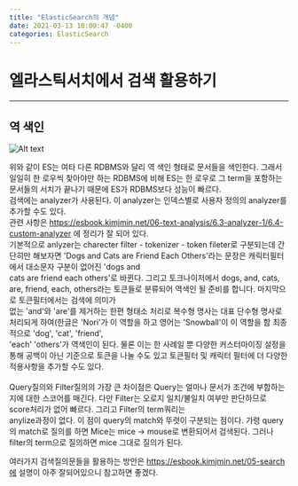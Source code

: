 ```yaml
---
title: "ElasticSearch의 개념"
date: 2021-03-13 10:00:47 -0400
categories: ElasticSearch
---
```

# 엘라스틱서치에서 검색 활용하기
---

## 역 색인

![Alt text](https://gblobscdn.gitbook.com/assets%2F-Ln04DaYZaDjdiR_ZsKo%2F-LntL_BGpuFbNXy_sFtK%2F-LntLbibpXHABupWvXtu%2F6.1-03.png?alt=media&token=d2726f20-a7ea-4219-bcb0-340cbe1d21f1)


위와 같이 ES는 여타 다른 RDBMS와 달리 역 색인 형태로 문서들을 색인한다. 그래서 일일히 한 로우씩 찾아야만 하는 RDBMS에 비해 ES는 한 로우로 그 term을 포함하는 문서들의 서치가 끝나기 때문에 ES가 RDBMS보다 성능이 빠르다.<br>
검색에는 analyzer가 사용된다. 이 analyzer는 인덱스별로 사용자 정의의 analyzer를 추가할 수도 있다.<br>
관련 사항은 https://esbook.kimjmin.net/06-text-analysis/6.3-analyzer-1/6.4-custom-analyzer 에 정리가 잘 되어 있다.<br>
기본적으로 anlyzer는 charecter filter - tokenizer - token fileter로 구분되는데 간단히만 해보자면 'Dogs and Cats are Friend Each Others'라는 문장은 캐릭터필터에서 대소문자 구분이 없어진 'dogs and<br>
cats are friend each others'로 바뀐다. 그리고 토크나이저에서 dogs, and, cats, are, friend, each, others라는 토큰들로 분류되어 역색인 될 준비를 합니다. 마지막으로 토큰필터에서는 검색에 의미가<br>
없는 'and'와 'are'를 제거하는 한편 형태소 처리로 복수형 명사는 대표 단수형 명사로 처리되게 하여(한글은 'Nori'가 이 역할을 하고 영어는 'Snowball'이 이 역할을 함 최종적으로 'dog', 'cat', 'friend',<br>
'each' 'others'가 역색인이 된다. 물론 이는 한 사례일 뿐 다양한 커스터마이징 설정을 통해 공백이 아닌 기준으로 토큰을 나눌 수도 있고 토큰필터 및 캐릭터 필터에 더 다양한 적용사항을 추가할 수도 있다.<br>
<br>
Query질의와 Filter질의의 가장 큰 차이점은 Query는 얼마나 문서가 조건에 부합하는지에 대한 스코어를 매긴다. 다만 Filter는 오로지 일치/불일치 여부만 판단하므로 score처리가 없어 빠르다. 그리고 Filter의 term쿼리는 <br>
anylize과정이 없다. 이 점이 query의 match와 뚜렷이 구분되는 점이다. 가령 query의 match로 질의를 하면 Mice는 mice -> mouse로 변환되어서 검색된다. 그러나 filter의 term으로 질의하면 mice 그대로 질의가 된다.<br>

여러가지 검색질의문들을 활용하는 방안은 https://esbook.kimjmin.net/05-search에 설명이 아주 잘되어있으니 참고하면 좋겠다.

